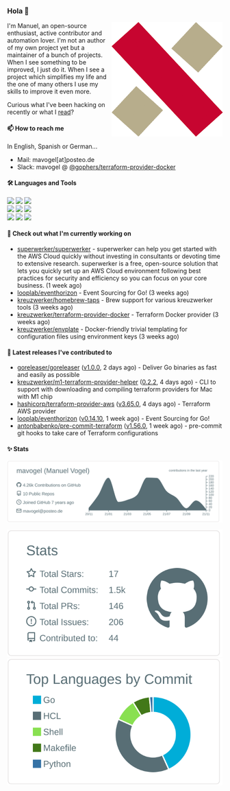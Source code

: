 ### Hola 👋

<img align="right" src="https://raw.githubusercontent.com/kreuzwerkerbot/kreuzwerkerbot/master/assets/xw.png" width="260">

I'm Manuel, an open-source enthusiast, active contributor and automation lover. I'm not an author of my own project 
yet but a maintainer of a bunch of projects. When I see something to be improved, I just do it. When I see a project
which simplifies my life and the one of many others I use my skills to improve it even more.

Curious what I've been hacking on recently or what I [read](https://www.goodreads.com/user/show/128554892-manuel-vogel)?

#### 📫 How to reach me
In English, Spanish or German...

- Mail: mavogel[at]posteo.de
- Slack: mavogel @ [@gophers/terraform-provider-docker](https://gophers.slack.com/archives/C01G9TN5V36)

#### 🛠 Languages and Tools
<p>

  <code><img width="10%" src="https://www.vectorlogo.zone/logos/golang/golang-horizontal.svg"></code>
  <code><img width="10%" src="https://www.vectorlogo.zone/logos/typescriptlang/typescriptlang-official.svg"></code>
  <code><img width="10%" src="https://www.vectorlogo.zone/logos/nodejs/nodejs-horizontal.svg"></code>
  <br />
  <code><img width="10%" src="https://www.vectorlogo.zone/logos/amazon_aws/amazon_aws-ar21.svg"></code>
  <code><img width="10%" src="https://www.vectorlogo.zone/logos/terraformio/terraformio-ar21.svg"></code>
  <code><img width="10%" src="https://www.vectorlogo.zone/logos/gnu_bash/gnu_bash-ar21.svg"></code>
  <br />
  <code><img width="10%" src="https://www.vectorlogo.zone/logos/kubernetes/kubernetes-ar21.svg"></code>
  <code><img width="10%" src="https://www.vectorlogo.zone/logos/docker/docker-ar21.svg"></code>
  <code><img width="10%" src="https://www.vectorlogo.zone/logos/containerdio/containerdio-ar21.svg"></code>
  <br />
 
</p>

#### 👷 Check out what I'm currently working on

- [superwerker/superwerker](https://github.com/superwerker/superwerker) - superwerker can help you get started with the AWS Cloud quickly without investing in consultants or devoting time to extensive research. superwerker is a free, open-source solution that lets you quickly set up an AWS Cloud environment following best practices for security and efficiency so you can focus on your core business.  (1 week ago)
- [looplab/eventhorizon](https://github.com/looplab/eventhorizon) - Event Sourcing for Go! (3 weeks ago)
- [kreuzwerker/homebrew-taps](https://github.com/kreuzwerker/homebrew-taps) - Brew support for various kreuzwerker tools (3 weeks ago)
- [kreuzwerker/terraform-provider-docker](https://github.com/kreuzwerker/terraform-provider-docker) - Terraform Docker provider (3 weeks ago)
- [kreuzwerker/envplate](https://github.com/kreuzwerker/envplate) - Docker-friendly trivial templating for configuration files using environment keys (3 weeks ago)

#### 🔭 Latest releases I've contributed to

- [goreleaser/goreleaser](https://github.com/goreleaser/goreleaser) ([v1.0.0](https://github.com/goreleaser/goreleaser/releases/tag/v1.0.0), 2 days ago) - Deliver Go binaries as fast and easily as possible
- [kreuzwerker/m1-terraform-provider-helper](https://github.com/kreuzwerker/m1-terraform-provider-helper) ([0.2.2](https://github.com/kreuzwerker/m1-terraform-provider-helper/releases/tag/0.2.2), 4 days ago) - CLI to support with downloading and compiling terraform providers for Mac with M1 chip
- [hashicorp/terraform-provider-aws](https://github.com/hashicorp/terraform-provider-aws) ([v3.65.0](https://github.com/hashicorp/terraform-provider-aws/releases/tag/v3.65.0), 4 days ago) - Terraform AWS provider
- [looplab/eventhorizon](https://github.com/looplab/eventhorizon) ([v0.14.10](https://github.com/looplab/eventhorizon/releases/tag/v0.14.10), 1 week ago) - Event Sourcing for Go!
- [antonbabenko/pre-commit-terraform](https://github.com/antonbabenko/pre-commit-terraform) ([v1.56.0](https://github.com/antonbabenko/pre-commit-terraform/releases/tag/v1.56.0), 1 week ago) - pre-commit git hooks to take care of Terraform configurations
#### ✨ Stats

[![](https://raw.githubusercontent.com/mavogel/mavogel/master/profile-summary-card-output/default/0-profile-details.svg)](https://github.com/vn7n24fzkq/github-profile-summary-cards)

[![](https://raw.githubusercontent.com/mavogel/mavogel/master/profile-summary-card-output/default/3-stats.svg)](https://github.com/vn7n24fzkq/github-profile-summary-cards)
[![](https://raw.githubusercontent.com/mavogel/mavogel/master/profile-summary-card-output/default/2-most-commit-language.svg)](https://github.com/vn7n24fzkq/github-profile-summary-cards)

